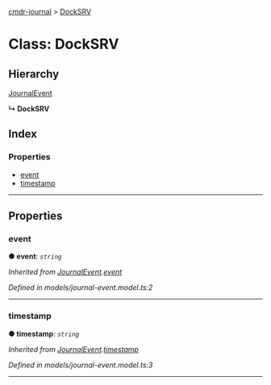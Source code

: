 [cmdr-journal](../README.md) > [DockSRV](../classes/docksrv.md)



# Class: DockSRV

## Hierarchy


 [JournalEvent](journalevent.md)

**↳ DockSRV**







## Index

### Properties

* [event](docksrv.md#event)
* [timestamp](docksrv.md#timestamp)



---
## Properties
<a id="event"></a>

###  event

**●  event**:  *`string`* 

*Inherited from [JournalEvent](journalevent.md).[event](journalevent.md#event)*

*Defined in models/journal-event.model.ts:2*





___

<a id="timestamp"></a>

###  timestamp

**●  timestamp**:  *`string`* 

*Inherited from [JournalEvent](journalevent.md).[timestamp](journalevent.md#timestamp)*

*Defined in models/journal-event.model.ts:3*





___


